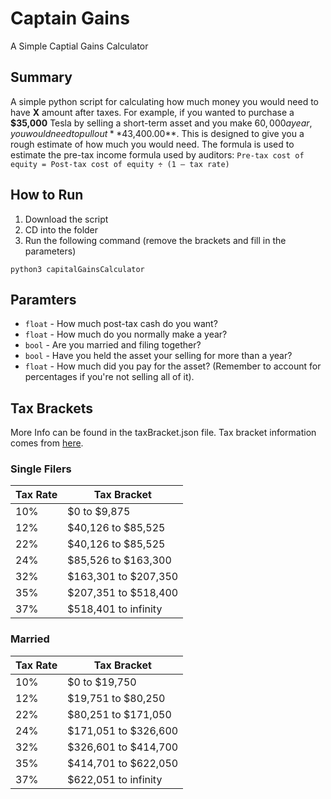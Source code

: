 # Captain Gains
A Simple Captial Gains Calculator

## Summary
A simple python script for calculating how much money you would need to have **X** amount after taxes.
For example, if you wanted to purchase a **$35,000** Tesla by selling a short-term asset and you make $60,000 a year, you would need to pull out **$43,400.00**.
This is designed to give you a rough estimate of how much you would need.
The formula is used to estimate the pre-tax income formula used by auditors: 
`Pre-tax cost of equity = Post-tax cost of equity ÷ (1 – tax rate)`

## How to Run
1) Download the script
2) CD into the folder
3) Run the following command (remove the brackets and fill in the parameters)

`python3 capitalGainsCalculator`

## Paramters
* `float` - How much post-tax cash do you want?
* `float` - How much do you normally make a year?
* `bool` - Are you married and filing together?
* `bool` - Have you held the asset your selling for more than a year?
* `float` - How much did you pay for the asset? (Remember to account for percentages if you're not selling all of it).

## Tax Brackets
More Info can be found in the taxBracket.json file.
Tax bracket information comes from [here](https://www.nerdwallet.com/article/taxes/federal-income-tax-brackets).

### Single Filers
| Tax Rate | Tax Bracket |
| - | - |
| 10% | $0 to $9,875 |
| 12% | $40,126 to $85,525 |
| 22% | $40,126 to $85,525 |
| 24% | $85,526 to $163,300 |
| 32% | $163,301 to $207,350 |
| 35% | $207,351 to $518,400 |
| 37% | $518,401 to infinity |

### Married
| Tax Rate | Tax Bracket |
| - | - |
| 10% | $0 to $19,750 |
| 12% | $19,751 to $80,250 |
| 22% | $80,251 to $171,050 |
| 24% | $171,051 to $326,600 |
| 32% | $326,601 to $414,700 |
| 35% | $414,701 to $622,050 |
| 37% | $622,051 to infinity |